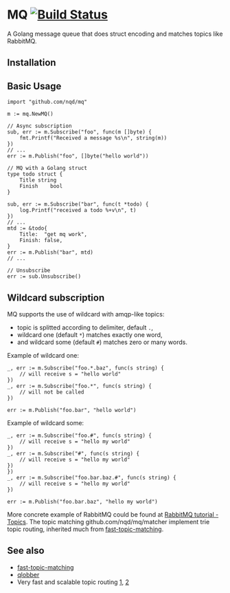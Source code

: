 # MQ [![Build Status](https://secure.travis-ci.org/nqd/mq.png?branch=master)](http://travis-ci.org/nqd/mq)

A Golang message queue that does struct encoding and matches topics like  RabbitMQ.

## Installation

## Basic Usage

```{go}
import "github.com/nqd/mq"

m := mq.NewMQ()

// Async subscription
sub, err := m.Subscribe("foo", func(m []byte) {
    fmt.Printf("Received a message %s\n", string(m))
})
// ...
err := m.Publish("foo", []byte("hello world"))

// MQ with a Golang struct
type todo struct {
    Title string
    Finish    bool
}

sub, err := m.Subscribe("bar", func(t *todo) {
    log.Printf("received a todo %+v\n", t)
})
// ...
mtd := &todo{
    Title:  "get mq work",
    Finish: false,
}
err := m.Publish("bar", mtd)
// ...

// Unsubscribe
err := sub.Unsubscribe()
```

## Wildcard subscription

MQ supports the use of wildcard with amqp-like topics:

- topic is splitted according to delimiter, default `.`,
- wildcard one (default `*`) matches exactly one word,
- and wildcard some (default `#`) matches zero or many words.

Example of wildcard one:

```{go}
_, err := m.Subscribe("foo.*.baz", func(s string) {
    // will receive s = "hello world"
})
_, err := m.Subscribe("foo.*", func(s string) {
    // will not be called
})

err := m.Publish("foo.bar", "hello world")
```

Example of wildcard some:

```{go}
_, err := m.Subscribe("foo.#", func(s string) {
    // will receive s = "hello my world"
})
_, err := m.Subscribe("#", func(s string) {
    // will receive s = "hello my world"
})
})
_, err := m.Subscribe("foo.bar.baz.#", func(s string) {
    // will receive s = "hello my world"
})

err := m.Publish("foo.bar.baz", "hello my world")
```

More concrete example of RabbitMQ could be found at [RabbitMQ tutorial - Topics](https://www.rabbitmq.com/tutorials/tutorial-five-go.html). The topic matching github.com/nqd/mq/matcher implement trie topic routing, inherited much from [fast-topic-matching](https://github.com/tylertreat/fast-topic-matching).

## See also

- [fast-topic-matching](https://github.com/tylertreat/fast-topic-matching)
- [qlobber](https://github.com/davedoesdev/qlobber)
- Very fast and scalable topic routing [1](https://www.rabbitmq.com/blog/2010/09/14/very-fast-and-scalable-topic-routing-part-1/), [2](https://www.rabbitmq.com/blog/2011/03/28/very-fast-and-scalable-topic-routing-part-2/)
